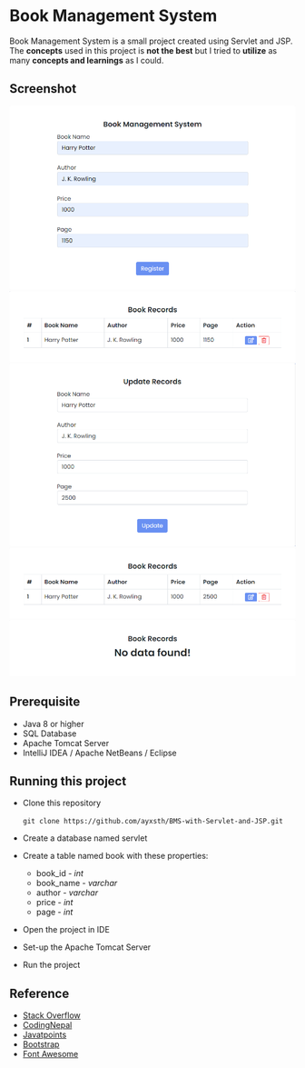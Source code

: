 # Book Management System

Book Management System is a small project created using Servlet and JSP. The **concepts** used in this project is **not the best** but I tried to **utilize** as many **concepts and learnings** as I could.

## Screenshot

![1](/img/1.png)
![2](/img/2.png)
![3](/img/3.png)
![4](/img/4.png)
![5](/img/5.png)

## Prerequisite
- Java 8 or higher
- SQL Database
- Apache Tomcat Server
- IntelliJ IDEA / Apache NetBeans / Eclipse

## Running this project
- Clone this repository

    ``git clone https://github.com/ayxsth/BMS-with-Servlet-and-JSP.git``
- Create a database named servlet
- Create a table named book with these properties:
    - book_id - *int*
    - book_name - *varchar*
    - author - *varchar*
    - price - *int*
    - page - *int*
- Open the project in IDE
- Set-up the Apache Tomcat Server
- Run the project

## Reference
- [Stack Overflow](https://stackoverflow.com/)
- [CodingNepal](https://www.codingnepalweb.com/)
- [Javatpoints](https://www.javatpoint.com/)
- [Bootstrap](https://getbootstrap.com/)
- [Font Awesome](https://fontawesome.com/)